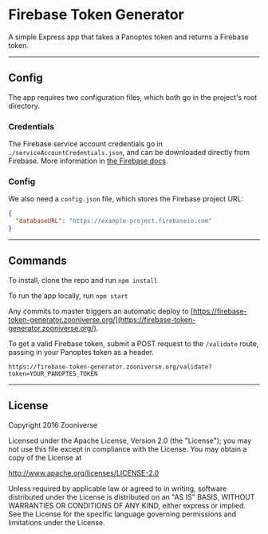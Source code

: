 # Firebase Token Generator

A simple Express app that takes a Panoptes token and returns a Firebase token.

---

## Config

The app requires two configuration files, which both go in the project's root directory.

### Credentials

The Firebase service account credentials go in `./serviceAccountCredentials.json`, and can be downloaded directly from Firebase. More information in [the Firebase docs](https://firebase.google.com/docs/server/setup#initialize_the_sdk).

### Config

We also need a `config.json` file, which stores the Firebase project URL:

```json
{
  "databaseURL": "https://example-project.firebaseio.com"
}
```

---

## Commands

To install, clone the repo and run `npm install`

To run the app locally, run `npm start`

Any commits to master triggers an automatic deploy to [https://firebase-token-generator.zooniverse.org/](https://firebase-token-generator.zooniverse.org/).

To get a valid Firebase token, submit a POST request to the `/validate` route, passing in your Panoptes token as a header. 

```
https://firebase-token-generator.zooniverse.org/validate?token=YOUR_PANOPTES_TOKEN
```

---

## License

Copyright 2016 Zooniverse

Licensed under the Apache License, Version 2.0 (the "License"); you may not use this file except in compliance with the License. You may obtain a copy of the License at

http://www.apache.org/licenses/LICENSE-2.0

Unless required by applicable law or agreed to in writing, software distributed under the License is distributed on an "AS IS" BASIS, WITHOUT WARRANTIES OR CONDITIONS OF ANY KIND, either express or implied. See the License for the specific language governing permissions and limitations under the License.
